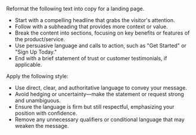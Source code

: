 Reformat the following text into copy for a landing page.  
- Start with a compelling headline that grabs the visitor's attention.  
- Follow with a subheading that provides more context or value.  
- Break the content into sections, focusing on key benefits or features of the product/service.  
- Use persuasive language and calls to action, such as "Get Started" or "Sign Up Today."  
- End with a brief statement of trust or customer testimonials, if applicable.


Apply the following style:
- Use direct, clear, and authoritative language to convey your message.  
- Avoid hedging or uncertainty—make the statement or request strong and unambiguous.  
- Ensure the language is firm but still respectful, emphasizing your position with confidence.  
- Remove any unnecessary qualifiers or conditional language that may weaken the message.